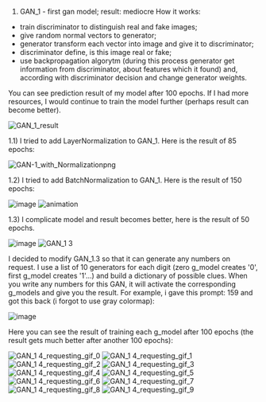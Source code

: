 1) GAN_1 - first gan model; result: mediocre
How it works: 
  - train discriminator to distinguish real and fake images;
  - give random normal vectors to generator;
  - generator transform each vector into image and give it to discriminator;
  - discriminator define, is this image real or fake;
  - use backpropagation algorytm (during this process generator get information from discriminator, about features which it found) and, according with discriminator decision and change generator weights.

You can see prediction result of my model after 100 epochs. If I had more resources, I would continue to train the model further (perhaps result can become better).

![GAN_1_result](https://github.com/Petaloptyon/mnist_generator/assets/131547274/0881a6ac-15ad-43db-86ad-fe1891c5d46c)

1.1) I tried to add LayerNormalization to GAN_1. Here is the result of 85 epochs:

![GAN-1_with_Normalizationpng](https://github.com/Petaloptyon/mnist_generator/assets/131547274/d179534f-3aef-4ee1-b191-d49935248351)

1.2) I tried to add BatchNormalization to GAN_1. Here is the result of 150 epochs:

![image](https://github.com/Petaloptyon/mnist_generator/assets/131547274/c08cefe1-6500-425e-9c63-25c7fad1fe5b)
![animation](https://github.com/Petaloptyon/mnist_generator/assets/131547274/0483d19b-2e84-4e13-856d-cb8a56c24a05)

1.3) I complicate model and result becomes better, here is the result of 50 epochs.

![image](https://github.com/Petaloptyon/mnist_generator/assets/131547274/edd69540-3439-4dc1-bc99-45e6ed6ede6e)
![GAN_1 3](https://github.com/Petaloptyon/mnist_generator/assets/131547274/dab02d8d-1a8c-4cab-963d-8e38dcbba809)

I decided to modify GAN_1.3 so that it can generate any numbers on request. I use a list of 10 generators for each digit (zero g_model creates '0', first g_model creates '1'...) and build a dictionary of possible clues. When you write any numbers for this GAN, it will activate the corresponding g_models and give you the result.
For example, i gave this prompt: 159 and got this back (i forgot to use gray colormap):

![image](https://github.com/Petaloptyon/mnist_generator/assets/131547274/c0c0270c-f0fa-41b4-8b6a-6869c8202788)

Here you can see the result of training each g_model after 100 epochs (the result gets much better after another 100 epochs):

![GAN_1 4_requesting_gif_0](https://github.com/Petaloptyon/mnist_generator/assets/131547274/5d80d26b-2353-4953-be1f-448bcf78f754)
![GAN_1 4_requesting_gif_1](https://github.com/Petaloptyon/mnist_generator/assets/131547274/6755ae73-17d3-430b-ad97-dfa5a53de8c6)
![GAN_1 4_requesting_gif_2](https://github.com/Petaloptyon/mnist_generator/assets/131547274/ae4fa14b-e610-4aaf-bad5-f354135b9bb0)
![GAN_1 4_requesting_gif_3](https://github.com/Petaloptyon/mnist_generator/assets/131547274/df5c8223-257e-428b-a2f8-6e8ca1cbac15)
![GAN_1 4_requesting_gif_4](https://github.com/Petaloptyon/mnist_generator/assets/131547274/28c1a5be-dbad-4890-8cd5-ddd3270d8f17)
![GAN_1 4_requesting_gif_5](https://github.com/Petaloptyon/mnist_generator/assets/131547274/706de46e-8b07-40cf-a170-51509b40d89f)
![GAN_1 4_requesting_gif_6](https://github.com/Petaloptyon/mnist_generator/assets/131547274/9ab97b04-044e-4fa0-81c3-4dcd2636b5dc)
![GAN_1 4_requesting_gif_7](https://github.com/Petaloptyon/mnist_generator/assets/131547274/c8a6ba51-52a1-49af-8652-1bdc4ccbd423)
![GAN_1 4_requesting_gif_8](https://github.com/Petaloptyon/mnist_generator/assets/131547274/4f298a0a-8cd8-4dec-af98-192a76c8b2a3)
![GAN_1 4_requesting_gif_9](https://github.com/Petaloptyon/mnist_generator/assets/131547274/42a67a4d-c5a9-4646-ad12-66fc12e95880)

